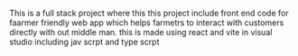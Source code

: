 This is a full stack project where this this project include front end code for faarmer friendly web app which helps farmetrs to interact with customers directly with out middle man. this is made using react and vite in visual studio including jav scrpt and type scrpt
